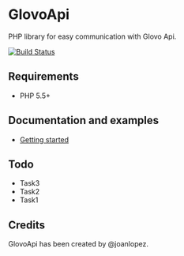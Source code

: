 # GlovoApi

PHP library for easy communication with Glovo Api.

[![Build Status](https://secure.travis-ci.org/joanlopez/php-glovo-api.png)](http://travis-ci.org/joanlopez/php-glovo-api)

## Requirements

* PHP 5.5+

## Documentation and examples

* [Getting started](https://github.com/joanlopez/php-glovo-api/blob/master/doc/getting-started.md)

## Todo

* Task3
* Task2
* Task1

## Credits

GlovoApi has been created by @joanlopez.
